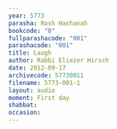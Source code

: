 ```yaml
---
year: 5773
parasha: Rosh Hashanah
bookcode: "0"
fullparashacode: "001"
parashacode: "001"
title: Laugh
author: Rabbi Eliezer Hirsch
date: 2012-09-17
archivecode: 57730011
filename: 5773-001-1
layout: audio
moment: First day
shabbat: 
occasion: 
---
```

